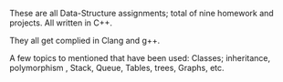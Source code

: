 These are all Data-Structure assignments; total of nine homework and projects. All written in C++.

They all get complied in Clang and g++.

A few topics to mentioned that have been used: Classes; inheritance, polymorphism , Stack, Queue, Tables, trees, Graphs, etc.
